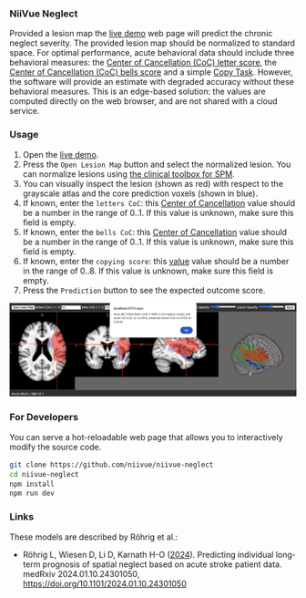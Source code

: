 ### NiiVue Neglect

Provided a lesion map the [live demo](https://niivue.github.io/niivue-neglect/) web page will predict the chronic neglect severity. The provided lesion map should be normalized to standard space. For optimal performance, acute behavioral data should include three behavioral measures: the [Center of Cancellation (CoC) letter score](https://github.com/neurolabusc/Cancel), the [Center of Cancellation (CoC) bells score](https://github.com/neurolabusc/Cancel) and a simple [Copy Task](https://psycnet.apa.org/doiLanding?doi=10.1037%2Ft28076-000). However, the software will provide an estimate with degraded accuracy without these behavioral measures. This is an edge-based solution: the values are computed directly on the web browser, and are not shared with a cloud service. 



### Usage

 1. Open the [live demo](https://niivue.github.io/niivue-neglect/).
 2. Press the `Open Lesion Map` button and select the normalized lesion. You can normalize lesions using [the clinical toolbox for SPM](https://github.com/neurolabusc/Clinical).
 3. You can visually inspect the lesion (shown as red) with respect to the grayscale atlas and the core prediction voxels (shown in blue).
 4. If known, enter the `letters CoC`: this [Center of Cancellation](https://github.com/neurolabusc/Cancel) value should be a number in the range of 0..1. If this value is unknown, make sure this field is empty.
 5. If known, enter the `bells CoC`: this [Center of Cancellation](https://github.com/neurolabusc/Cancel) value should be a number in the range of 0..1. If this value is unknown, make sure this field is empty.
 6. If known, enter the `copying score`: this [value](https://psycnet.apa.org/doiLanding?doi=10.1037%2Ft28076-000) value should be a number in the range of 0..8. If this value is unknown, make sure this field is empty. 
 7. Press the `Prediction` button to see the expected outcome score.

![niivue-neglect user interface](niivue-neglect.png)

### For Developers

You can serve a hot-reloadable web page that allows you to interactively modify the source code.

```bash
git clone https://github.com/niivue/niivue-neglect
cd niivue-neglect
npm install
npm run dev
```

### Links

These models are described by Röhrig et al.:

 - Röhrig L, Wiesen D, Li D, Karnath H-O ([2024](https://www.medrxiv.org/content/10.1101/2024.01.10.24301050v1)). Predicting individual long-term prognosis of spatial neglect based on acute stroke patient data. medRxiv 2024.01.10.24301050, https://doi.org/10.1101/2024.01.10.24301050
